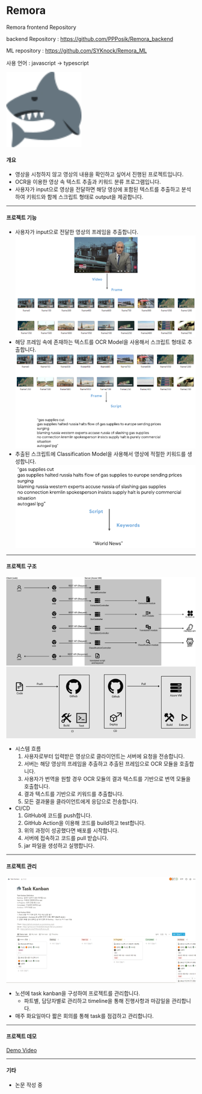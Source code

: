 # Remora
Remora frontend Repository

backend Repository : https://github.com/PPPosik/Remora_backend

ML repository : https://github.com/SYKnock/Remora_ML

사용 언어 : javascript -> typescript

<img src="readme/img/logo.svg" width="200" height="200"/>

#### 개요
- 영상을 시청하지 않고 영상의 내용을 확인하고 싶어서 진행된 프로젝트입니다.
- OCR을 이용한 영상 속 텍스트 추출과 키워드 분류 프로그램입니다.
- 사용자가 input으로 영상을 전달하면 해당 영상에 포함된 텍스트를 추출하고 분석하여 키워드와 함께 스크립트 형태로 output을 제공합니다.

---
#### 프로젝트 기능
- 사용자가 input으로 전달한 영상의 프레임을 추출합니다.
![tech1](readme/img/tech1.PNG)
- 해당 프레임 속에 존재하는 텍스트를 OCR Model을 사용해서 스크립트 형태로 추출합니다.
![tech2](readme/img/tech2.PNG)
- 추출된 스크립트에 Classification Model을 사용해서 영상에 적절한 키워드를 생성합니다.
![tech3](readme/img/tech3.PNG)

---
#### 프로젝트 구조
![project_structure](readme/img/project_structure.png)
![ci_cd_structure](readme/img/ci_cd_structure.png)
- 시스템 흐름
    1. 사용자로부터 입력받은 영상으로 클라이언트는 서버에 요청을 전송합니다.
    2. 서버는 해당 영상의 프레임을 추출하고 추출된 프레임으로 OCR 모듈을 호출합니다.
    3. 사용자가 번역을 원할 경우 OCR 모듈의 결과 텍스트를 기반으로 번역 모듈을 호출합니다.
    4. 결과 텍스트를 기반으로 키워드를 추출합니다.
    5. 모든 결과물을 클라이언트에게 응답으로 전송합니다.
- CI/CD
  1. GitHub에 코드를 push합니다.
  2. GitHub Action을 이용해 코드를 build하고 test합니다.
  3. 위의 과정이 성공했다면 배포를 시작합니다.
  4. 서버에 접속하고 코드를 pull 받습니다.
  5. jar 파일을 생성하고 실행합니다.

---
#### 프로젝트 관리
![project_managing](readme/img/project_managing.png)
- 노션에 task kanban을 구성하여 프로젝트를 관리합니다.
    - 파트별, 담당자별로 관리하고 timeline을 통해 진행사항과 마감일을 관리합니다.
- 매주 화요일마다 짧은 회의를 통해 task를 점검하고 관리합니다.

---
#### 프로젝트 데모
[Demo Video](https://user-images.githubusercontent.com/26922000/164188298-1e914afb-d5d0-4eee-9756-426da0e99fd6.mp4)

---
#### 기타
- 논문 작성 중
